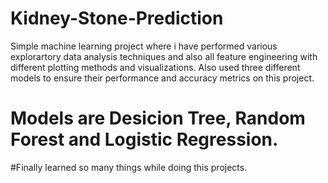 # Kidney-Stone-Prediction
Simple machine learning project where i have performed various explorartory data analysis techniques and also all feature engineering
with different plotting methods and visualizations.
Also used three different models to ensure their performance and accuracy metrics on this project.
# Models are Desicion Tree, Random Forest and Logistic Regression.

#Finally learned so many things while doing this projects.
